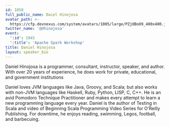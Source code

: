 ```yaml
---
id: 1058
full_public_name: Daiel Hinojosa
avatar_path: >-
  https://cfp.devnexus.com/system/avatars/1005/large/PZjOBoO9_400x400.jpeg?1510755909
twitter_name: '@dhinojosa'
event:
  ':id': 1945
  ':title': 'Apache Spark Workshop'
title: Daniel Hinojosa
layout: speaker_bio
---
```



Daniel Hinojosa is a programmer, consultant, instructor, speaker, and author. With over 20 years of experience, he does work for private, educational, and government institutions

Daniel loves JVM languages like Java, Groovy, and Scala; but also works with non-JVM languages like Haskell, Ruby, Python, LISP, C, C++. He is an avid Pomodoro Technique Practitioner and makes every attempt to learn a new programming language every year. Daniel is the author of Testing in Scala and video of Beginning Scala Programming Video Series for O’Reilly Publishing. For downtime, he enjoys reading, swimming, Legos, football, and barbecuing.
